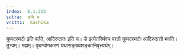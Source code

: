 ```yaml
---
index:  6.1.212
sutra:  ङयि च
vritti:  kashika 
---
```


युष्मदस्मदोः इति वर्तते, आदिरुदात्तः इति च। ङे इत्येतस्मिंश्च परतो युष्मदस्मदोः आदिरुदात्तो भवति। तुभ्यम्। मह्यम्। पृथग्योगकरणं यथासङ्ख्यशङ्कानिवृत्त्यर्थम्।

